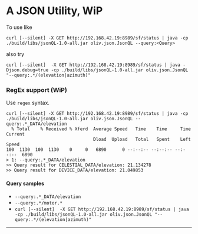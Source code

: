 # A JSON Utility, WiP

To use like 
```text
curl [--silent] -X GET http://192.168.42.19:8989/sf/status | java -cp ./build/libs/jsonQL-1.0-all.jar oliv.json.JsonQL --query:<Query>
```
also try
```text
curl [--silent]  -X GET http://192.168.42.19:8989/sf/status | java -Djson.debug=true -cp ./build/libs/jsonQL-1.0-all.jar oliv.json.JsonQL "--query:.*/(elevation|azimuth)"
```

### RegEx support (WiP)
Use `regex` syntax.
```text
curl [--silent] -X GET http://192.168.42.19:8989/sf/status | java -cp ./build/libs/jsonQL-1.0-all.jar oliv.json.JsonQL --query:.*_DATA/elevation
  % Total    % Received % Xferd  Average Speed   Time    Time     Time  Current
                                 Dload  Upload   Total   Spent    Left  Speed
100  1130  100  1130    0     0   6890      0 --:--:-- --:--:-- --:--:--  6890
> 1: --query:.*_DATA/elevation
>> Query result for CELESTIAL_DATA/elevation: 21.134278
>> Query result for DEVICE_DATA/elevation: 21.049853
```

#### Query samples
- `--query:.*_DATA/elevation`
- `--query:.*/motor.*`
- `curl [--silent]  -X GET http://192.168.42.19:8989/sf/status | java -cp ./build/libs/jsonQL-1.0-all.jar oliv.json.JsonQL "--query:.*/(elevation|azimuth)"`

---
